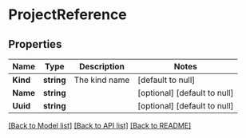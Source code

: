 # ProjectReference

## Properties
Name | Type | Description | Notes
------------ | ------------- | ------------- | -------------
**Kind** | **string** | The kind name | [default to null]
**Name** | **string** |  | [optional] [default to null]
**Uuid** | **string** |  | [optional] [default to null]

[[Back to Model list]](../README.md#documentation-for-models) [[Back to API list]](../README.md#documentation-for-api-endpoints) [[Back to README]](../README.md)



